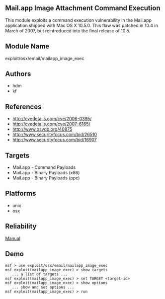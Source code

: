 ## Mail.app Image Attachment Command Execution

This module exploits a command execution vulnerability in 
the Mail.app application shipped with Mac OS X 10.5.0. This 
flaw was patched in 10.4 in March of 2007, but reintroduced 
into the final release of 10.5.


## Module Name
exploit/osx/email/mailapp_image_exec

## Authors
* hdm
* kf


## References
* http://cvedetails.com/cve/2006-0395/
* http://cvedetails.com/cve/2007-6165/
* http://www.osvdb.org/40875
* http://www.securityfocus.com/bid/26510
* http://www.securityfocus.com/bid/16907



## Targets
* Mail.app - Command Payloads
* Mail.app - Binary Payloads (x86)
* Mail.app - Binary Payloads (ppc)


## Platforms
* unix
* osx

## Reliability
[Manual](https://github.com/rapid7/metasploit-framework/wiki/Exploit-Ranking)

## Demo

```
msf > use exploit/osx/email/mailapp_image_exec
msf exploit(mailapp_image_exec) > show targets
   ... a list of targets ...
msf exploit(mailapp_image_exec) > set TARGET <target-id>
msf exploit(mailapp_image_exec) > show options
   ... show and set options ...
msf exploit(mailapp_image_exec) > run
```
    
    